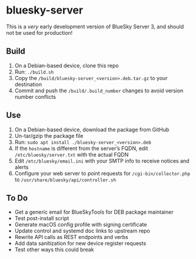 # bluesky-server

This is a _very_ early development version of BlueSky Server 3, and should not be used for production!

## Build

1. On a Debian-based device, clone this repo
1. Run: `./build.sh`
1. Copy the `/build/bluesky-server_<version>.deb.tar.gz` to your destination
1. Commit and push the `/build/.build_number` changes to avoid version number conflicts

## Use

1. On a Debian-based device, download the package from GitHub
1. Un-tar/gzip the package file
1. Run: `sudo apt install ./bluesky-server_<version>.deb`
1. If the `hostname` is different from the server’s FQDN, edit `/etc/bluesky/server.txt` with the actual FQDN
1. Edit `/etc/bluesky/email.ini` with your SMTP info to receive notices and alerts
1. Configure your web server to point requests for `/cgi-bin/collector.php` to `/usr/share/bluesky/api/controller.sh`

## To Do

- Get a generic email for BlueSkyTools for DEB package maintainer
- Test post-install script
- Generate macOS config profile with signing certificate
- Update control and systemd doc links to upstream repo
- Rewrite API calls as REST endpoints and verbs
- Add data sanitization for new device register requests
- Test other ways this could break

